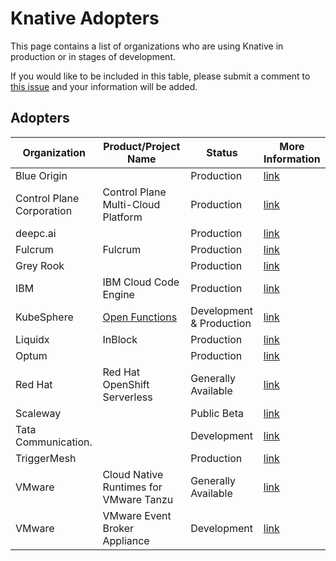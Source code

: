 # Knative Adopters

This page contains a list of organizations who are using Knative in production or in stages of development.

If you would like to be included in this table, please submit a comment to [this issue](https://github.com/knative/community/issues/696) and your information will be added.

## Adopters

| Organization              | Product/Project Name                                                   | Status                   | More Information                                                     |
| ------------------------- | ---------------------------------------------------------------------- | ------------------------ | -------------------------------------------------------------------- |
| Blue Origin               |                                                                        | Production               | [link](https://www.blueorigin.com/)                                  |
| Control Plane Corporation | Control Plane Multi-Cloud Platform                                     | Production               | [link](https://www.controlplane.com/)                                |
| deepc.ai                  |                                                                        | Production               | [link](https://www.deepc.ai/)                                        |
| Fulcrum                   | Fulcrum                                                                | Production               | [link](https://www.fulcrumapp.com/)                                  |
| Grey Rook                 |                                                                        | Production               | [link](https://www.greyrook.com)                                     |
| IBM                       | IBM Cloud Code Engine                                                  | Production               | [link](https://cloud.ibm.com/codeengine)                             |
| KubeSphere                | [Open Functions](https://github.com/OpenFunction/OpenFunction#serving) | Development & Production | [link](https://kubesphere.io/)                                       |
| Liquidx                   | InBlock                                                                | Production               | [link](https://www.liquidx.com/)                                     |
| Optum                     |                                                                        | Production               | [link](https://optum.com/)                                           |
| Red Hat                   | Red Hat OpenShift Serverless                                           | Generally Available      | [link](https://www.openshift.com/learn/topics/serverless)            |
| Scaleway                  |                                                                        | Public Beta              | [link](https://www.scaleway.com/en)                                  |
| Tata Communication.       |                                                                        | Development              | [link](https://www.tatacommunications.com/solutions/cloud/platforms) |
| TriggerMesh               |                                                                        | Production               | [link](https://triggermesh.com)                                      |
| VMware                    | Cloud Native Runtimes for VMware Tanzu                                 | Generally Available      | [link](https://network.tanzu.vmware.com/products/serverless)         |
| VMware                    | VMware Event Broker Appliance                                          | Development              | [link](https://vmweventbroker.io/)                                   |
